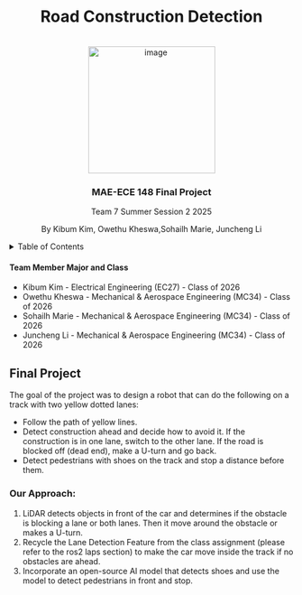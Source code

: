 <div id="top"></div>

<h1 align="center"> Road Construction Detection </h1>

<!-- PROJECT LOGO -->
<br />
<div align="center">
  <a href="https://github.com/UCSD-ECEMAE-148/final-project-repository-su25-team7">
    <img width="225" height="225" alt="image" src="https://github.com/user-attachments/assets/0e6cccd9-69ce-441e-9189-90d0311aa591" />
  </a>
<h3>MAE-ECE 148 Final Project</h3>
<p>
Team 7 Summer Session 2 2025
</p>
</div>

<!-- TEAM MEMBERS -->
<div align="center">
    <p align = "center"> By Kibum Kim, Owethu Kheswa,Sohailh Marie, Juncheng Li</p>
</div>

<!-- TABLE OF CONTENTS -->
<details>
  <summary>Table of Contents</summary>
  <ol>
    <li><a href="#final-project">Final Project</a></li>
      <ul>
        <li><a href="#Our Approach">Primary goals</a></li>
        <li><a href="#Code Explanation">Final Project Documentation</a></li>
      </ul>
    <li><a href="#early-quarter">Early Quarter</a></li>
      <ul>
        <li><a href="#mechanical-design">Mechanical Design</a></li>
        <li><a href="#electronic-hardware">Electronic Hardware</a></li>
        <li><a href="autonomous-laps: donkeycar laps">Autonomous Laps donkeycar</a></li>
        <li><a href="autonomous-laps: gps laps ">Autonomous Laps gps</a></li>
        <li><a href="autonomous-laps: ros2 laps">Autonomous Laps ros2</a></li>
      </ul>
    <li><a href="#acknowledgments">Acknowledgments</a></li>
    <li><a href="#contact">Contact</a></li>
  </ol>
</details>

<h4>Team Member Major and Class </h4>
<ul>
  <li>Kibum Kim - Electrical Engineering (EC27) - Class of 2026</li>
  <li>Owethu Kheswa - Mechanical & Aerospace Engineering (MC34) - Class of 2026</li>
  <li>Sohailh Marie -  Mechanical & Aerospace Engineering (MC34) - Class of 2026</li>
  <li>Juncheng Li - Mechanical & Aerospace Engineering (MC34) - Class of 2026</li>
</ul>

<!-- Final Project -->
## Final Project

The goal of the project was to design a robot that can do the following on a track with two yellow dotted lanes:
<ul>
  <li>Follow the path of yellow lines.</li>
  <li>Detect construction ahead and decide how to avoid it. If the construction is in one lane, switch to the other lane. If the road is blocked off (dead end), make a U-turn and go back.</li>
  <li>Detect pedestrians with shoes on the track and stop a distance before them.</li>
</ul>

### Our Approach:
1) LiDAR detects objects in front of the car and determines if the obstacle is blocking a lane or both lanes. Then it move around the obstacle or makes a U-turn.
2) Recycle the Lane Detection Feature from the class assignment (please refer to the ros2 laps section) to make the car move inside the track if no obstacles are ahead.
3) Incorporate an open-source AI model that detects shoes and use the model to detect pedestrians in front and stop.


